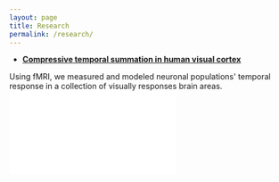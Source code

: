 ```yaml
---
layout: page
title: Research
permalink: /research/
---
```


* [**Compressive temporal summation in human visual cortex**](https://www.jneurosci.org/content/jneuro/38/3/691.full.pdf)

Using fMRI, we measured and modeled neuronal populations' temporal response in a collection of visually responses brain areas.
![Illustration]({{site.baseurl}}/images/research/TRF_figure2.pdf)
